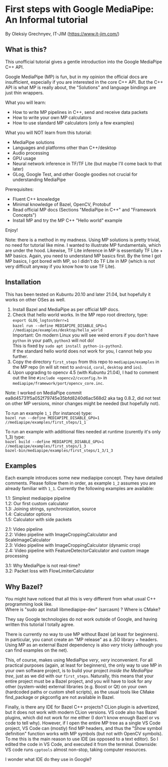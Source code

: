 First steps with Google MediaPipe: An Informal tutorial
========

By Oleksiy Grechnyev, IT-JIM (https://www.it-jim.com/)  


What is this?
-----------

This unofficial tutorial gives a gentle introduction into the Google MediaPipe C++ API.

Google MediaPipe (MP) is fun, but in my opinion the official docs are insufficient,
especially if you are interested in the core C++ API. But the C++ API is what MP is
really about, the "Solutions" and language bindings are just thin wrappers. 

What you will learn:  
* How to write MP pipelines in C++, send and receive data packets  
* How to write your own MP calculators  
* How to use standard MP calculators (only a few examples)  

What you will NOT learn from this tutorial:  
* MediaPipe solutions  
* Languages and platforms other than C++/desktop  
* Audio processing  
* GPU usage  
* Neural network inference in TF/TF Lite (but maybe I'll come back to that later)  
* GLog, Google Test, and other Google goodies not crucial for understanding MediaPipe  


Prerequisites:  
* Fluent C++ knowledge  
* Minimal knowledge of Bazel, OpenCV, Protobuf  
* Read official MP docs (Sections "MediaPipe in C++" and "Framework Concepts")  
* Install MP and try the MP C++ "Hello world" example

Enjoy!

Note: there is a method in my madness. Using MP solutions is pretty trivial, no need for tutorial like mine.
I wanted to illustrate MP fundamentals, which are under the hood. Likewise, TF Lite inference in MP
is essentially TF Lite + MP basics. Again, you need to understand MP basics first.
By the time I got MP basics, I got bored with MP, so I didn't do TF Lite in MP (which is not very difficult
anyway if you know how to use TF Lite).

Installation
------------

This has been tested on Kubuntu 20.10 and later 21.04, but hopefully it works on other OSes as well.

1. Install Bazel and MediaPipe as per official MP docs.  
2. Check that hello world works. In the MP repo root directory, type:  
`export GLOG_logtostderr=1`  
`bazel run --define MEDIAPIPE_DISABLE_GPU=1 //mediapipe/examples/desktop/hello_world`  
Important: On modern Linux you will see weird errors if you don't have `python` in your path, `python3` will not do!  
This is fixed by `sudo apt install python-is-python2`.  
If the standard hello world does not work for you, I cannot help you further.  
3. Copy the directory `first_steps` from this repo to `mediapipe/examples` in the MP repo (in will sit next to `android`, `coral`, `desktop` and `ios`).  
4. Upon upgrading to opencv 4.5 (with Kubuntu 21.04), I had to comment out the line `#include <opencv2/cvconfig.h>` in
`mediapipe/framework/port/opencv_core.inc`.

Note: I worked on MediaPipe commit ea8d45731f5a052f79745e35bfd8240d6ac568d2 aka tag 0.8.2, did not test on other
MP versions, minor changes might be needed (but hopefully not).

To run an example `1_1` (for instance) type:  
`bazel run --define MEDIAPIPE_DISABLE_GPU=1 //mediapipe/examples/first_steps/1_1`  

To run an example with additional files needed at runtime (curently it's only 1_3) type:  
`bazel build --define MEDIAPIPE_DISABLE_GPU=1 //mediapipe/examples/first_steps/1_3`  
`bazel-bin/mediapipe/examples/first_steps/1_3/1_3`  

Examples
---------

Each example introduces some new mediapipe concept. They have detailed comments. Please follow them in order, as
example `1_2` assumes you are already familiar with `1_1`. Currently the following examples are available:

1.1: Simplest mediapipe pipeline  
1.2: Our first custom calculator  
1.3: Joining strings, synchronization, source  
1.4: Calculator options  
1.5: Calculator with side packets  

2.1: Video pipeline  
2.2: Video pipeline with ImageCroppingCalculator and ScaleImageCalculator  
2.3: Video pipeline with ImageCroppingCalculator (dynamic crop)  
2.4: Video pipeline with FeatureDetectorCalculator and custom image processing  

3.1: Why MediaPipe is not real-time?  
3.2: Packet loss with FlowLimiterCalculator  

Why Bazel?
--------

You might have noticed that all this is very different from what usual C++ programming look like.  
Where is "sudo apt install libmediapipe-dev" (sarcasm) ? Where is CMake?  

They say Google technologies do not work outside of Google, and having written this tutorial I totally agree.  

There is currently no way to use MP without Bazel (at least for beginners). In particular, you canot
create an "MP release" as a .SO library + headers. Using MP as an external
Bazel dependency is also *very* tricky (although you can find examples on the net).

This, of course, makes using MediaPipe *very*, *very* inconvenient. For all practical purposes (again, at least for beginners),
the only way to use MP in your own software project, is to build your project *inside the MediaPipe tree*, just
as we did with our `first_steps`. Naturally, this means that your entire project must be a Bazel project,
and you will have to look for any other (system-wide) external libraries (e.g. Boost or Qt) on your own (hardcoded paths or
custom shell scripts), as the usual tools like CMake find_package or pkgconfig are not available in Bazel.

Finally, is there any IDE for Bazel C++ projects? CLion plugin is advertized, but it does not work with modern CLion versions.
VS code also has Bazel plugins, which did not work for me either (I don't know enough Bazel or vs code to tell why). However, if I open the entire MP tree as a single
VS Code project, VS Code can (mostly) find MP headers, and thus the "Show symbol definition" function works with MP symbols (but not with OpenCV symbols).
To me this is the main reason to use IDE (as opposed to a text editor). So I edited the code in VS Code, and executed it from the terminal.
Downside: VS code runs `cpptools` almost non-stop, taking computer resources.

I wonder what IDE do they use in Google?
